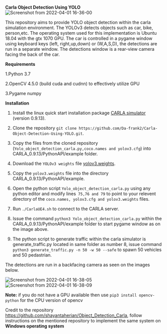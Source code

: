 **Carla Object Detection Using YOLO**
![Screenshot from 2022-04-01 16-36-00](https://user-images.githubusercontent.com/85341949/161832011-831f0b98-e9ca-4658-b9bf-e8a0e2b3c916.png)

This repository aims to provide YOLO object detection within the carla simulation environment. The YOLOv3 detects objects such as car, bike, person,etc. The operating system used for this implementation is Ubuntu 18.04 with the gtx 1070 GPU. The car is controlled in a pygame window using keyboard keys (left, right,up,down) or (W,A,S,D), the detections are run in a separate window. The detections window is a rear-view camera facing the back of the car.

**Requirements**

1.Python 3.7

2.OpenCV 4.5.0 (build cuda and cudnn) to effectively utilize GPU

3.Pygame numpy

**Installation**

1. Install the linux quick start installation package [CARLA simulator](https://carla.readthedocs.io/en/latest/start_quickstart/) (version 0.9.13). 

2. Clone the repository  `git clone https://github.com/Da-frank2/Carla-Object-Detection-Using-YOLO.git`.

4. Copy the files from the cloned repository (`Yolo_object_detection_carla.py,coco.names and yolov3.cfg`) into CARLA_0.9.13/PythonAPI/example folder.

4. Download the `YOLOv3 weights` file [yolov3.weights](https://drive.google.com/file/d/1xYasjU52whXMLT5MtF7RCPQkV66993oR/view).

5. Copy the `yolov3.weights` file into the directory CARLA_0.9.13/PythonAPI/example.

6. Open the python script `Yolo_object_detection_carla.py` using any python editor and modify lines` 75,76 and 79` to point to your relevent directory of the `coco.names, yolov3.cfg and yolov3.weights` files.    

7. Run `./CarlaUE4.sh` to connect to the CARLA server.

8. Issue the command `python3 Yolo_object_detection_carla.py` within the CARLA_0.9.13/PythonAPI/example folder to start pygame window as on the image above. 

9. The python script to generate traffic within the carla simulator is generate_traffic.py located in same folder as number 8, issue command `python3 generate_traffic.py -n 50 -w 50 --safe` to spawn 50 vehicles and 50 pedastrian.

The detections are run in a backfacing camera as seen on the images below.

![Screenshot from 2022-04-01 16-38-05](https://user-images.githubusercontent.com/85341949/161938758-1c5fb53b-63d4-4d82-9cd3-efb9cfa53746.png)
![Screenshot from 2022-04-01 16-38-09](https://user-images.githubusercontent.com/85341949/161939728-439a9874-826a-4c93-83be-d1600fd8b5d6.png)

**Note:** if you do not have a GPU available then use `pip3 install opencv-python` for the CPU version of opencv

Credit to the repository https://github.com/shayantaherian/Object_Detection_Carla, follow instructions on the mentioned repository to implement the same system on **Windows operating system**
